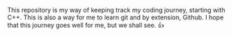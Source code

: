 This repository is my way of keeping track my coding journey, starting with C++. This is also a way for me to learn git and by extension, Github. I hope that this journey goes well for me, but we shall see. 👍